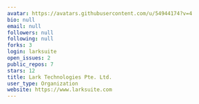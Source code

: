 ```yaml
---
avatar: https://avatars.githubusercontent.com/u/54944174?v=4
bio: null
email: null
followers: null
following: null
forks: 3
login: larksuite
open_issues: 2
public_repos: 7
stars: 12
title: Lark Technologies Pte. Ltd.
user_type: Organization
website: https://www.larksuite.com
---
```

